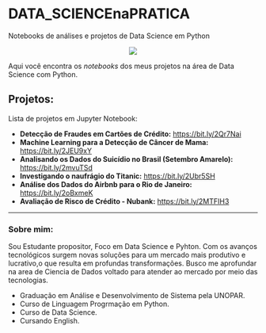 # DATA_SCIENCEnaPRATICA
Notebooks de análises e projetos de Data Science em Python


<p align="center">
  <img src="https://user-images.githubusercontent.com/85299449/135765824-32af174f-6ac2-402e-bf18-f3951a2f4d4f.png" >
</p>

Aqui você encontra os *notebooks* dos meus projetos na área de Data Science com Python.

## Projetos:
Lista de projetos em Jupyter Notebook:

* **Detecção de Fraudes em Cartões de Crédito:** https://bit.ly/2Qr7Nai
* **Machine Learning para a Detecção de Câncer de Mama:** https://bit.ly/2JEU9xY
* **Analisando os Dados do Suicídio no Brasil (Setembro Amarelo):** https://bit.ly/2mvuTSd
* **Investigando o naufrágio do Titanic:** https://bit.ly/2Ubr5SH
* **Análise dos Dados do Airbnb para o Rio de Janeiro:** https://bit.ly/2oBxmeK
* **Avaliação de Risco de Crédito - Nubank:** https://bit.ly/2MTFIH3

---

### Sobre mim:

Sou Estudante propositor, Foco em Data Science e Pyhton.
Com os avanços tecnológicos surgem novas soluções para um mercado mais produtivo e lucrativo,o que resulta em profundas transformações.
Busco me aprofundar na area de Ciencia de Dados voltado para atender ao mercado por meio das tecnologias. 

* Graduação em Análise e Desenvolvimento de Sistema pela UNOPAR.
* Curso de Linguagem Progrmação em Python.
* Curso de Data Science.
* Cursando English.
